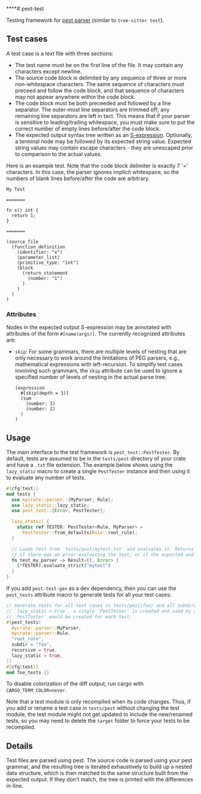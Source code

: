 ****# pest-test

Testing framework for [pest parser](https://pest.rs) (similar to `tree-sitter test`).

## Test cases

A test case is a text file with three sections:

* The test name must be on the first line of the file. It may contain any characters except newline.
* The source code block is delimited by any sequence of three or more non-whitespace characters. The same sequence of characters must preceed and follow the code block, and that sequence of characters may not appear anywhere within the code block.
* The code block must be both preceeded and followed by a line separator. The outer-most line separators are trimmed off; any remaining line separators are left in tact. This means that if your parser is sensitive to leading/trailing whitespace, you must make sure to put the correct number of empty lines before/after the code block.
* The expected output syntax tree written as an [S-expression](https://en.wikipedia.org/wiki/S-expression). Optionally, a terminal node may be followed by its expected string value. Expected string values may contain escape characters - they are unescaped prior to comparison to the actual values.

Here is an example test. Note that the code block delimiter is exactly 7 '=' characters. In this case, the parser ignores implicit whitespace, so the numbers of blank lines before/after the code are arbitrary.

```
My Test

=======

fn x() int {
  return 1;
}

=======

(source_file
  (function_definition
    (identifier: "x")
    (parameter_list)
    (primitive_type: "int")
    (block
      (return_statement 
        (number: "1")
      )
    )
  )
)

```

### Attributes

Nodes in the expected output S-expression may be annotated with attributes of the form `#[name(args)]`. The currently recognized attributes are:

* `skip`: For some grammars, there are multiple levels of nesting that are only necessary to work around the limitations of PEG parsers, e.g., mathematical expressions with left-recursion. To simplify test cases involving such grammars, the `skip` attribute can be used to ignore a specified number of levels of nesting in the actual parse tree.
  ```
  (expression
    #[skip(depth = 3)]
    (sum
      (number: 1)
      (number: 2)
    )
  )
  ```

## Usage

The main interface to the test framework is `pest_test::PestTester`. By default, tests are assumed to be in the `tests/pest` directory of your crate and have a `.txt` file extension. The example below shows using the `lazy_static` macro to create a single `PestTester` instance and then using it to evaluate any number of tests.

```rust
#[cfg(test)]
mod tests {
  use mycrate::parser::{MyParser, Rule};
  use lazy_static::lazy_static;
  use pest_test::{Error, PestTester};

  lazy_static! {
    static ref TESTER: PestTester<Rule, MyParser> = 
      PestTester::from_defaults(Rule::root_rule);
  }

  // Loads test from `tests/pest/mytest.txt` and evaluates it. Returns an `Err<pest_test::Error>`
  // if there was an error evaluating the test, or if the expected and actual values do not match.
  fn test_my_parser -> Result<(), Error> {
    (*TESTER).evaluate_strict("mytest")
  }
}
```

If you add `pest-test-gen` as a dev dependency, then you can use the `pest_tests` attribute macro to generate tests for all your test cases:

```rust
// Generate tests for all test cases in tests/pest/foo/ and all subdirectories. Since
// `lazy_static = true`, a single `PestTester` is created and used by all tests; otherwise a new
// `PestTester` would be created for each test.
#[pest_tests(
  mycrate::parser::MyParser,
  mycrate::parser::Rule,
  "root_rule",
  subdir = "foo",
  recursive = true,
  lazy_static = true,
)]
#[cfg(test)]
mod foo_tests {}
```

To disable colorization of the diff output, run cargo with `CARGO_TERM_COLOR=never`.

Note that a test module is only recompiled when its code changes. Thus, if you add or rename a test case in `tests/pest` without changing the test module, the test module might not get updated to include the new/renamed tests, so you may need to delete the `target` folder to force your tests to be recompiled.

## Details

Test files are parsed using pest. The source code is parsed using your pest grammar, and the resulting tree is iterated exhaustively to build up a nested data structure, which is then matched to the same structure built from the expected output. If they don't match, the tree is printed with the differences in-line.